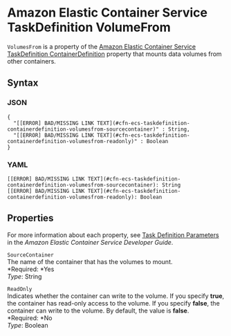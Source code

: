 # Amazon Elastic Container Service TaskDefinition VolumeFrom<a name="aws-properties-ecs-taskdefinition-containerdefinitions-volumesfrom"></a>

`VolumesFrom` is a property of the [Amazon Elastic Container Service TaskDefinition ContainerDefinition](aws-properties-ecs-taskdefinition-containerdefinitions.md) property that mounts data volumes from other containers\.

## Syntax<a name="w3ab2c21c14d719b5"></a>

### JSON<a name="aws-properties-ecs-taskdefinition-containerdefinitions-volumesfrom-syntax.json"></a>

```
{
  "[[ERROR] BAD/MISSING LINK TEXT](#cfn-ecs-taskdefinition-containerdefinition-volumesfrom-sourcecontainer)" : String,
  "[[ERROR] BAD/MISSING LINK TEXT](#cfn-ecs-taskdefinition-containerdefinition-volumesfrom-readonly)" : Boolean
}
```

### YAML<a name="aws-properties-ecs-taskdefinition-containerdefinitions-volumesfrom-syntax.yaml"></a>

```
[[ERROR] BAD/MISSING LINK TEXT](#cfn-ecs-taskdefinition-containerdefinition-volumesfrom-sourcecontainer): String
[[ERROR] BAD/MISSING LINK TEXT](#cfn-ecs-taskdefinition-containerdefinition-volumesfrom-readonly): Boolean
```

## Properties<a name="w3ab2c21c14d719b7"></a>

For more information about each property, see [Task Definition Parameters](http://docs.aws.amazon.com/AmazonECS/latest/developerguide//task_definition_parameters.html) in the *Amazon Elastic Container Service Developer Guide*\.

`SourceContainer`  
The name of the container that has the volumes to mount\.  
*Required: *Yes  
*Type*: String

`ReadOnly`  
Indicates whether the container can write to the volume\. If you specify **true**, the container has read\-only access to the volume\. If you specify **false**, the container can write to the volume\. By default, the value is **false**\.  
*Required: *No  
*Type*: Boolean